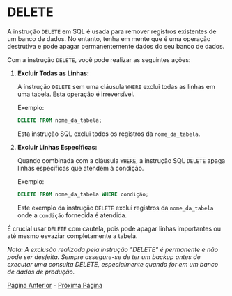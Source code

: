 # DELETE

A instrução `DELETE` em SQL é usada para remover registros existentes de um banco de dados. No entanto, tenha em mente que é uma operação destrutiva e pode apagar permanentemente dados do seu banco de dados.

Com a instrução `DELETE`, você pode realizar as seguintes ações:

1. **Excluir Todas as Linhas:**

    A instrução `DELETE` sem uma cláusula `WHERE` exclui todas as linhas em uma tabela. Esta operação é irreversível.

    Exemplo:
    ```sql
    DELETE FROM nome_da_tabela;
    ```
    Esta instrução SQL exclui todos os registros da `nome_da_tabela`.

2. **Excluir Linhas Específicas:**

    Quando combinada com a cláusula `WHERE`, a instrução SQL `DELETE` apaga linhas específicas que atendem à condição.

    Exemplo:
    ```sql
    DELETE FROM nome_da_tabela WHERE condição;
    ```
    Este exemplo da instrução `DELETE` exclui registros da `nome_da_tabela` onde a `condição` fornecida é atendida.

É crucial usar `DELETE` com cautela, pois pode apagar linhas importantes ou até mesmo esvaziar completamente a tabela.

*Nota: A exclusão realizada pela instrução "DELETE" é permanente e não pode ser desfeita. Sempre assegure-se de ter um backup antes de executar uma consulta DELETE, especialmente quando for em um banco de dados de produção.*

[Página Anterior](../update/README.md) - [Próxima Página](../../data-types/README.md)
